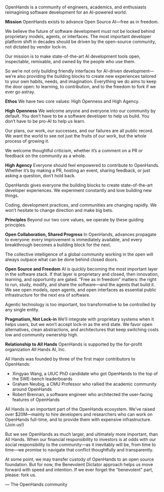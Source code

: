 OpenHands is a community of engineers, academics, and enthusiasts reimagining software development for an AI-powered world.

**Mission**
OpenHands exists to advance Open Source AI—free as in freedom.

We believe the future of software development must not be locked behind proprietary models, agents, or interfaces. The most important developer platform shift in decades should be driven by the open-source community, not dictated by vendor lock-in.

Our mission is to make state-of-the-art AI development tools open, inspectable, remixable, and owned by the people who use them.

So we’re not only building friendly interfaces for AI-driven development—we’re also providing the building blocks to create new experiences tailored to your own habits, needs, and imagination. Everything we do aims to keep the door open: to learning, to contribution, and to the freedom to fork if we ever go astray.

**Ethos**
We have two core values: High Openness and High Agency.

**High Openness**
We welcome anyone and everyone into our community by default. You don’t have to be a software developer to help us build. You don’t have to be pro-AI to help us learn.

Our plans, our work, our successes, and our failures are all public record. We want the world to see not just the fruits of our work, but the whole process of growing it.

We welcome thoughtful criticism, whether it’s a comment on a PR or feedback on the community as a whole.

**High Agency**
Everyone should feel empowered to contribute to OpenHands. Whether it’s by making a PR, hosting an event, sharing feedback, or just asking a question, don’t hold back.

OpenHands gives everyone the building blocks to create state-of-the-art developer experiences. We experiment constantly and love building new things.

Coding, development practices, and communities are changing rapidly. We won’t hesitate to change direction and make big bets.

**Principles**
Beyond our two core values, we operate by these guiding principles.


**Open Collaboration, Shared Progress**
In OpenHands, advances propagate to everyone: every improvement is immediately available, and every breakthrough becomes a building block for the next.

The collective intelligence of a global community working in the open will always outpace what can be done behind closed doors.

**Open Source and Freedom**
AI is quickly becoming the most important layer in the software stack. If that layer is proprietary and closed, then innovation, learning, and opportunity are gated. “Free as in freedom” matters: the right to run, study, modify, and share the software—and the agents that build it. We see open models, open agents, and open interfaces as essential public infrastructure for the next era of software.

Agentic technology is too important, too transformative to be controlled by any single entity.

**Pragmatism, Not Lock-in**
We’ll integrate with proprietary systems when it helps users, but we won’t accept lock-in as the end state. We favor open alternatives, clean abstractions, and architectures that keep switching costs low and community ownership high.

**Relationship to All Hands**
OpenHands is supported by the for-profit organization All Hands AI, Inc.

All Hands was founded by three of the first major contributors to OpenHands:
- Xingyao Wang, a UIUC PhD candidate who got OpenHands to the top of the SWE-bench leaderboards
- Graham Neubig, a CMU Professor who rallied the academic community around OpenHands
- Robert Brennan, a software engineer who architected the user-facing features of OpenHands

All Hands is an important part of the OpenHands ecosystem. We’ve raised over $20M—mainly to hire developers and researchers who can work on OpenHands full-time, and to provide them with expensive infrastructure. (Join us!)

But we see OpenHands as much larger, and ultimately more important, than All Hands. When our financial responsibility to investors is at odds with our social responsibility to the community—as it inevitably will be, from time to time—we promise to navigate that conflict thoughtfully and transparently.

At some point, we may transfer custody of OpenHands to an open source foundation. But for now, the Benevolent Dictator approach helps us move forward with speed and intention. If we ever forget the “benevolent” part, please: fork us.

— The OpenHands community

